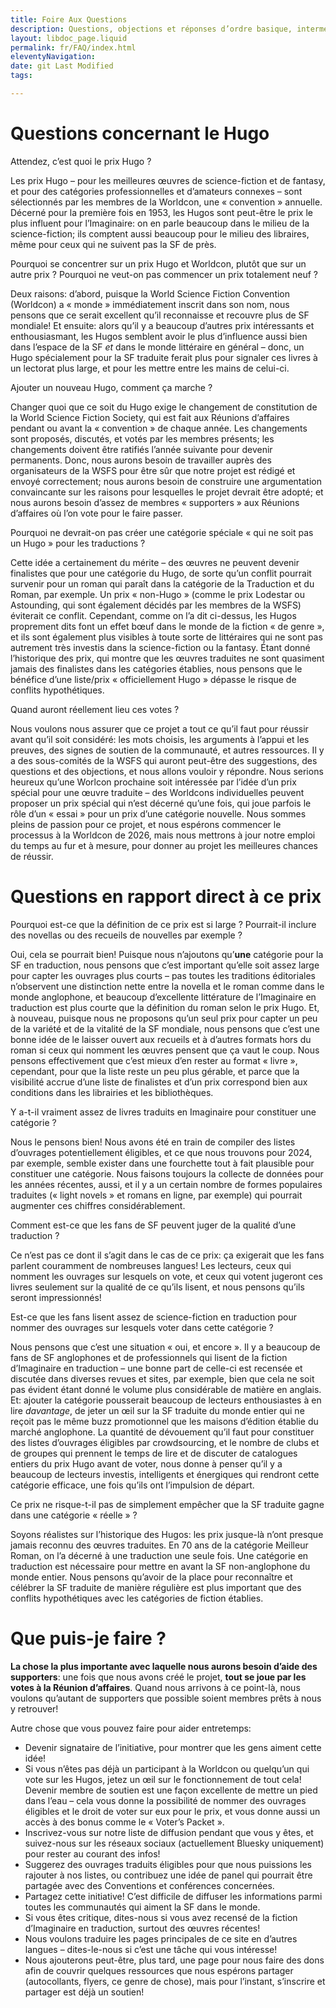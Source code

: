 ```yaml
---
title: Foire Aux Questions
description: Questions, objections et réponses d’ordre basique, intermédiaire et avancé
layout: libdoc_page.liquid
permalink: fr/FAQ/index.html
eleventyNavigation:
date: git Last Modified
tags:

---
```


# Questions concernant le Hugo

Attendez, c’est quoi le prix Hugo ?

Les prix Hugo – pour les meilleures œuvres de science-fiction et de fantasy, et pour des catégories professionnelles et d’amateurs connexes – sont sélectionnés par les membres de la Worldcon, une « convention » annuelle. Décerné pour la première fois en 1953, les Hugos sont peut-être le prix le plus influent pour l’Imaginaire: on en parle beaucoup dans le milieu de la science-fiction; ils comptent aussi beaucoup pour le milieu des libraires, même pour ceux qui ne suivent pas la SF de près.

Pourquoi se concentrer sur un prix Hugo et Worldcon, plutôt que sur un autre prix ? Pourquoi ne veut-on pas commencer un prix totalement neuf ?

Deux raisons: d’abord, puisque la World Science Fiction Convention (Worldcon) a « monde » immédiatement inscrit dans son nom, nous pensons que ce serait excellent qu’il reconnaisse et recouvre plus de SF mondiale! Et ensuite: alors qu’il y a beaucoup d’autres prix intéressants et enthousiasmant, les Hugos semblent avoir le plus d’influence aussi bien dans l’espace de la SF *et* dans le monde littéraire en général – donc, un Hugo spécialement pour la SF traduite ferait plus pour signaler ces livres à un lectorat plus large, et pour les mettre entre les mains de celui-ci. 

Ajouter un nouveau Hugo, comment ça marche ?

Changer quoi que ce soit du Hugo exige le changement de constitution de la World Science Fiction Society, qui est fait aux Réunions d’affaires pendant ou avant la « convention » de chaque année. Les changements sont proposés, discutés, et votés par les membres présents; les changements doivent être ratifiés l’année suivante pour devenir permanents. Donc, nous aurons besoin de travailler auprès des organisateurs de la WSFS pour être sûr que notre projet est rédigé et envoyé correctement; nous aurons besoin de construire une argumentation convaincante sur les raisons pour lesquelles le projet devrait être adopté; et nous aurons besoin d’assez de membres « supporters » aux Réunions d’affaires où l’on vote pour le faire passer.

Pourquoi ne devrait-on pas créer une catégorie spéciale « qui ne soit pas un Hugo » pour les traductions ?

Cette idée a certainement du mérite – des œuvres ne peuvent devenir finalistes que pour une catégorie du Hugo, de sorte qu’un conflit pourrait survenir pour un roman qui paraît dans la catégorie de la Traduction et du Roman, par exemple. Un prix « non-Hugo » (comme le prix Lodestar ou Astounding, qui sont également décidés par les membres de la WSFS) éviterait ce conflit. Cependant, comme on l’a dit ci-dessus, les Hugos proprement dits font un effet bœuf dans le monde de la fiction « de genre », et ils sont également plus visibles à toute sorte de littéraires qui ne sont pas autrement très investis dans la science-fiction ou la fantasy. Étant donné l’historique des prix, qui montre que les œuvres traduites ne sont quasiment jamais des finalistes dans les catégories établies, nous pensons que le bénéfice d’une liste/prix « officiellement Hugo » dépasse le risque de conflits hypothétiques.

Quand auront réellement lieu ces votes ?

Nous voulons nous assurer que ce projet a tout ce qu’il faut pour réussir avant qu’il soit considéré: les mots choisis, les arguments à l’appui et les preuves, des signes de soutien de la communauté, et autres ressources. Il y a des sous-comités de la WSFS qui auront peut-être des suggestions, des questions et des objections, et nous allons vouloir y répondre. Nous serions heureux qu’une Worlcon prochaine soit intéressée par l’idée d’un prix spécial pour une œuvre traduite – des Worldcons individuelles peuvent proposer un prix spécial qui n’est décerné qu’une fois, qui joue parfois le rôle d’un « essai » pour un prix d’une catégorie nouvelle. Nous sommes pleins de passion pour ce projet, et nous espérons commencer le processus à la Worldcon de 2026, mais nous mettrons à jour notre emploi du temps au fur et à mesure, pour donner au projet les meilleures chances de réussir.

# Questions en rapport direct à ce prix

Pourquoi est-ce que la définition de ce prix est si large ? Pourrait-il inclure des novellas ou des recueils de nouvelles par exemple ?

Oui, cela se pourrait bien! Puisque nous n’ajoutons qu’**une** catégorie pour la SF en traduction, nous pensons que c’est important qu’elle soit assez large pour capter les ouvrages plus courts – pas toutes les traditions éditoriales n’observent une distinction nette entre la novella et le roman comme dans le monde anglophone, et beaucoup d’excellente littérature de l’Imaginaire en traduction est plus courte que la définition du roman selon le prix Hugo. Et, à nouveau, puisque nous ne proposons qu’un seul prix pour capter un peu de la variété et de la vitalité de la SF mondiale, nous pensons que c’est une bonne idée de le laisser ouvert aux recueils et à d’autres formats hors du roman si ceux qui nomment les œuvres pensent que ça vaut le coup. Nous pensons effectivement que c’est mieux d’en rester au format « livre », cependant, pour que la liste reste un peu plus gérable, et parce que la visibilité accrue d’une liste de finalistes et d’un prix correspond bien aux conditions dans les librairies et les bibliothèques.

Y a-t-il vraiment assez de livres traduits en Imaginaire pour constituer une catégorie ?

Nous le pensons bien! Nous avons été en train de compiler des listes d’ouvrages potentiellement éligibles, et ce que nous trouvons pour 2024, par exemple, semble exister dans une fourchette tout à fait plausible pour constituer une catégorie. Nous faisons toujours la collecte de données pour les années récentes, aussi, et il y a un certain nombre de formes populaires traduites (« light novels » et romans en ligne, par exemple) qui pourrait augmenter ces chiffres considérablement.

Comment est-ce que les fans de SF peuvent juger de la qualité d’une traduction ?

Ce n’est pas ce dont il s’agit dans le cas de ce prix: ça exigerait que les fans parlent couramment de nombreuses langues! Les lecteurs, ceux qui nomment les ouvrages sur lesquels on vote, et ceux qui votent jugeront ces livres seulement sur la qualité de ce qu’ils lisent, et nous pensons qu’ils seront impressionnés!

Est-ce que les fans lisent assez de science-fiction en traduction pour nommer des ouvrages sur lesquels voter dans cette catégorie ?

Nous pensons que c’est une situation « oui, et encore ». Il y a beaucoup de fans de SF anglophones et de professionnels qui lisent de la fiction d’Imaginaire en traduction – une bonne part de celle-ci est recensée et discutée dans diverses revues et sites, par exemple, bien que cela ne soit pas évident étant donné le volume plus considérable de matière en anglais. Et: ajouter la catégorie pousserait beaucoup de lecteurs enthousiastes à en lire *davantage*, de jeter un œil sur la SF traduite du monde entier qui ne reçoit pas le même buzz promotionnel que les maisons d’édition établie du marché anglophone. La quantité de dévouement qu’il faut pour constituer des listes d’ouvrages éligibles par crowdsourcing, et le nombre de clubs et de groupes qui prennent le temps de lire et de discuter de catalogues entiers du prix Hugo avant de voter, nous donne à penser qu’il y a beaucoup de lecteurs investis, intelligents et énergiques qui rendront cette catégorie efficace, une fois qu’ils ont l’impulsion de départ.

Ce prix ne risque-t-il pas de simplement empêcher que la SF traduite gagne dans une catégorie « réelle » ?

Soyons réalistes sur l’historique des Hugos: les prix jusque-là n’ont presque jamais reconnu des œuvres traduites. En 70 ans de la catégorie Meilleur Roman, on l’a décerné à une traduction une seule fois. Une catégorie en traduction est nécessaire pour mettre en avant la SF non-anglophone du monde entier. Nous pensons qu’avoir de la place pour reconnaître et célébrer la SF traduite de manière régulière est plus important que des conflits hypothétiques avec les catégories de fiction établies.

# Que puis-je faire ?

**La chose la plus importante avec laquelle nous aurons besoin d’aide des supporters**: une fois que nous avons créé le projet, **tout se joue par les votes à la Réunion d’affaires**. Quand nous arrivons à ce point-là, nous voulons qu’autant de supporters que possible soient membres prêts à nous y retrouver!

Autre chose que vous pouvez faire pour aider entretemps:

- Devenir signataire de l’initiative, pour montrer que les gens aiment cette idée!  
- Si vous n’êtes pas déjà un participant à la Worldcon ou quelqu’un qui vote sur les Hugos, jetez un œil sur le fonctionnement de tout cela! Devenir membre de soutien est une façon excellente de mettre un pied dans l’eau – cela vous donne la possibilité de nommer des ouvrages éligibles et le droit de voter sur eux pour le prix, et vous donne aussi un accès à des bonus comme le « Voter’s Packet ».  
- Inscrivez-vous sur notre liste de diffusion pendant que vous y êtes, et suivez-nous sur les réseaux sociaux (actuellement Bluesky uniquement) pour rester au courant des infos!  
- Suggerez des ouvrages traduits éligibles pour que nous puissions les rajouter à nos listes, ou contribuez une idée de panel qui pourrait être partagée avec des Conventions et conférences concernées.  
- Partagez cette initiative! C’est difficile de diffuser les informations parmi toutes les communautés qui aiment la SF dans le monde.  
- Si vous êtes critique, dites-nous si vous avez recensé de la fiction d’Imaginaire en traduction, surtout des œuvres récentes!  
- Nous voulons traduire les pages principales de ce site en d’autres langues – dites-le-nous si c’est une tâche qui vous intéresse!  
- Nous ajouterons peut-être, plus tard, une page pour nous faire des dons afin de couvrir quelques ressources que nous espérons partager (autocollants, flyers, ce genre de chose), mais pour l’instant, s’inscrire et partager est déjà un soutien!
